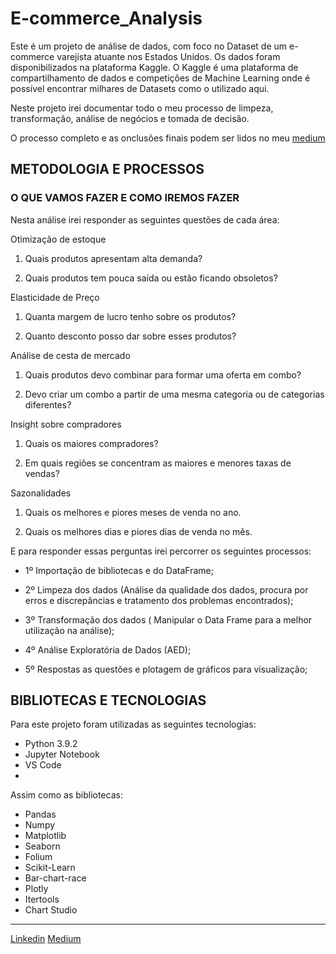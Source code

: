 # E-commerce_Analysis

Este é um projeto de análise de dados, com foco no Dataset de um e-commerce varejista atuante nos Estados Unidos. Os dados foram disponibilizados na plataforma Kaggle. O Kaggle é uma plataforma de compartilhamento de dados e competições de Machine Learning onde é possível encontrar milhares de Datasets como o utilizado aqui.

Neste projeto irei documentar todo o meu processo de limpeza, transformação, análise de negócios e tomada de decisão.

O processo completo e as onclusões finais podem ser lidos no meu [medium](https://medium.com/@victorpmartins/an%C3%A1lise-de-dados-e-commerce-9c4bfd7a51d3)



## METODOLOGIA E PROCESSOS
### O QUE VAMOS FAZER E COMO IREMOS FAZER

Nesta análise irei responder as seguintes questões de cada área:

Otimização de estoque

  1. Quais produtos apresentam alta demanda?

  2. Quais produtos tem pouca saída ou estão ficando obsoletos?

Elasticidade de Preço

1. Quanta margem de lucro tenho sobre os produtos?

2. Quanto desconto posso dar sobre esses produtos?

Análise de cesta de mercado

1. Quais produtos devo combinar para formar uma oferta em combo?

2. Devo criar um combo a partir de uma mesma categoria ou de categorias diferentes?

Insight sobre compradores

1. Quais os maiores compradores?

2. Em quais regiões se concentram as maiores e menores taxas de vendas?

Sazonalidades

1. Quais os melhores e piores meses de venda no ano.

2. Quais os melhores dias e piores dias de venda no mês.

E para responder essas perguntas irei percorrer os seguintes processos:

* 1º Importação de bibliotecas e do DataFrame;

* 2º Limpeza dos dados (Análise da qualidade dos dados, procura por erros e discrepâncias e tratamento dos problemas encontrados);

* 3º Transformação dos dados ( Manipular o Data Frame para a melhor utilização na análise);

* 4º Análise Exploratória de Dados (AED);

* 5º Respostas as questões e plotagem de gráficos para visualização;


## BIBLIOTECAS E TECNOLOGIAS
Para este projeto foram utilizadas as seguintes tecnologias:

* Python 3.9.2
* Jupyter Notebook
* VS Code
* 
Assim como as bibliotecas:

* Pandas
* Numpy
* Matplotlib
* Seaborn
* Folium
* Scikit-Learn
* Bar-chart-race
* Plotly
* Itertools
* Chart Studio

---

[Linkedin](https://www.linkedin.com/in/victor-pinheiro-martins-a870b7125/?originalSubdomain=br)
[Medium](https://medium.com/@victorpmartins)

